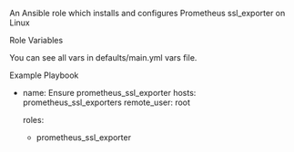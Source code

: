 
An Ansible role which installs and configures Prometheus ssl_exporter on Linux

Role Variables

You can see all vars in defaults/main.yml vars file.

Example Playbook

- name: Ensure prometheus_ssl_exporter
  hosts: prometheus_ssl_exporters
  remote_user: root

  roles:
    - prometheus_ssl_exporter